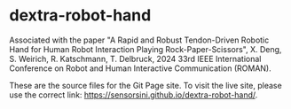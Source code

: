 # dextra-robot-hand
Associated with the paper "A Rapid and Robust Tendon-Driven Robotic Hand for Human Robot Interaction Playing Rock-Paper-Scissors", X. Deng, S. Weirich, R. Katschmann, T. Delbruck, 2024 33rd IEEE International Conference on Robot and Human Interactive Communication (ROMAN).

These are the source files for the Git Page site. To visit the live site, please use the correct link: https://sensorsini.github.io/dextra-robot-hand/.



